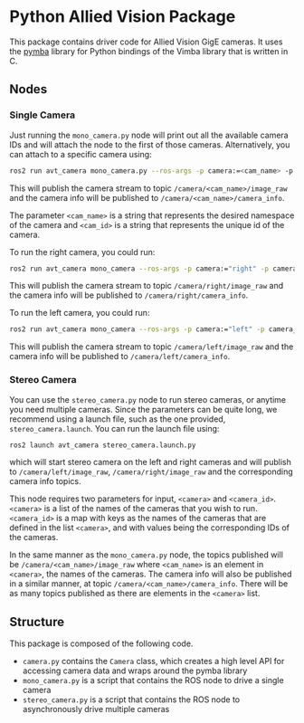 # Python Allied Vision Package

This package contains driver code for Allied Vision GigE cameras. It uses the [pymba](https://github.com/morefigs/pymba) library for Python bindings of the Vimba library that is written in C.

## Nodes

### Single Camera
Just running the `mono_camera.py` node will print out all the available camera IDs and will attach the node to the first of those cameras. Alternatively, you can attach to a specific camera using:
```bash
ros2 run avt_camera mono_camera.py --ros-args -p camera:=<cam_name> -p camera_id:=<cam_id>
```
This will publish the camera stream to topic `/camera/<cam_name>/image_raw` and the camera info will be published to `/camera/<cam_name>/camera_info`.

The parameter `<cam_name>` is a string that represents the desired namespace of the camera and `<cam_id>` is a string that represents the unique id of the camera.


To run the right camera, you could run:
```bash
ros2 run avt_camera mono_camera --ros-args -p camera:="right" -p camera_id:="DEV_000F315C1ED5"
```
This will publish the camera stream to topic `/camera/right/image_raw` and the camera info will be published to `/camera/right/camera_info`.

To run the left camera, you could run:
```bash
ros2 run avt_camera mono_camera --ros-args -p camera:="left" -p camera_id:="DEV_000F315C1ED8"
```
This will publish the camera stream to topic `/camera/left/image_raw` and the camera info will be published to `/camera/left/camera_info`.

### Stereo Camera
You can use the `stereo_camera.py` node to run stereo cameras, or anytime you need multiple cameras. Since the parameters can be quite long, we recommend
using a launch file, such as the one provided, `stereo_camera.launch`. You can run the launch file using:
```bash
ros2 launch avt_camera stereo_camera.launch.py
```
which will start stereo camera on the left and right cameras and will publish to `/camera/left/image_raw`, `/camera/right/image_raw` and the corresponding camera info topics.

This node requires two parameters for input, `<camera>` and `<camera_id>`. `<camera>` is a list of the names of the cameras that you wish to run. `<camera_id>` is a map with keys as the names of the cameras that are defined in the list `<camera>`, and with values being the corresponding IDs of the cameras.

In the same manner as the `mono_camera.py` node, the topics published will be `/camera/<cam_name>/image_raw` where `<cam_name>` is an element in `<camera>`, the names of the cameras. The camera info will also be published in a similar manner, at topic `/camera/<cam_name>/camera_info`. There will be as many topics published as there are elements in the `<camera>` list.

## Structure
This package is composed of the following code.
* `camera.py` contains the `Camera` class, which creates a high level API for accessing camera data and wraps around the pymba library
* `mono_camera.py` is a script that contains the ROS node to drive a single camera
* `stereo_camera.py` is a script that contains the ROS node to asynchronously drive multiple cameras
